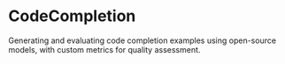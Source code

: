 # CodeCompletion
Generating and evaluating code completion examples using open-source models, with custom metrics for quality assessment.
